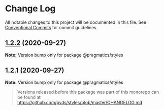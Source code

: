 # Change Log

All notable changes to this project will be documented in this file.
See [Conventional Commits](https://conventionalcommits.org) for commit guidelines.

## [1.2.2](https://github.com/pvds/styles/compare/@pragmatics/styles@1.2.1...@pragmatics/styles@1.2.2) (2020-09-27)

**Note:** Version bump only for package @pragmatics/styles

## 1.2.1 (2020-09-27)

**Note:** Version bump only for package @pragmatics/styles

> Versions released before this package was part of this monorepo
> can be found at https://github.com/pvds/styles/blob/master/CHANGELOG.md
